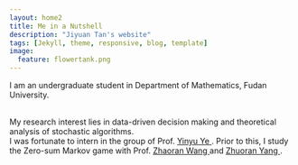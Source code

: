 ```yaml
---
layout: home2
title: Me in a Nutshell
description: "Jiyuan Tan's website"
tags: [Jekyll, theme, responsive, blog, template]
image:
  feature: flowertank.png
---
```


I am an undergraduate student in Department of Mathematics, Fudan University.

<br />
My research interest lies in data-driven decision making and theoretical analysis of stochastic algorithms.

<br />
I was fortunate to intern in the group of Prof. <a href = "https://web.stanford.edu/~yyye/" >Yinyu Ye </a>. Prior to this, I study the Zero-sum Markov game with Prof. <a href = "https://zhaoranwang.github.io/" >Zhaoran Wang </a> and <a href = "https://www.princeton.edu/~zy6/" >Zhuoran Yang </a>.
